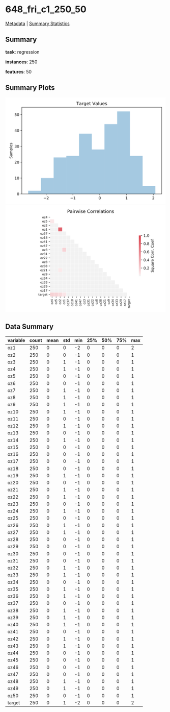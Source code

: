 # 648_fri_c1_250_50

[Metadata](metadata.yaml) | [Summary Statistics](summary_stats.csv)

## Summary

**task**: regression

**instances**: 250

**features**: 50

## Summary Plots

![Labels](label.svg)
![Corr](corr.svg)

## Data Summary

|	variable	|	count	|	mean	|	std	|	min	|	25%	|	50%	|	75%	|	max|
| --- | --- | --- | --- | --- | --- | --- | --- | --- |
|	oz1	|	250	|	0	|	0	|	-2	|	0	|	0	|	0	|	2
|	oz2	|	250	|	0	|	0	|	-1	|	0	|	0	|	0	|	1
|	oz3	|	250	|	0	|	1	|	-1	|	0	|	0	|	0	|	1
|	oz4	|	250	|	0	|	1	|	-1	|	0	|	0	|	0	|	1
|	oz5	|	250	|	0	|	0	|	-1	|	0	|	0	|	0	|	1
|	oz6	|	250	|	0	|	0	|	-1	|	0	|	0	|	0	|	1
|	oz7	|	250	|	0	|	1	|	-1	|	0	|	0	|	0	|	1
|	oz8	|	250	|	0	|	1	|	-1	|	0	|	0	|	0	|	1
|	oz9	|	250	|	0	|	1	|	-1	|	0	|	0	|	0	|	1
|	oz10	|	250	|	0	|	1	|	-1	|	0	|	0	|	0	|	1
|	oz11	|	250	|	0	|	0	|	-1	|	0	|	0	|	0	|	1
|	oz12	|	250	|	0	|	1	|	-1	|	0	|	0	|	0	|	1
|	oz13	|	250	|	0	|	0	|	-1	|	0	|	0	|	0	|	1
|	oz14	|	250	|	0	|	1	|	-1	|	0	|	0	|	0	|	1
|	oz15	|	250	|	0	|	0	|	-1	|	0	|	0	|	0	|	1
|	oz16	|	250	|	0	|	0	|	-1	|	0	|	0	|	0	|	1
|	oz17	|	250	|	0	|	0	|	-1	|	0	|	0	|	0	|	1
|	oz18	|	250	|	0	|	0	|	-1	|	0	|	0	|	0	|	1
|	oz19	|	250	|	0	|	1	|	-1	|	0	|	0	|	0	|	1
|	oz20	|	250	|	0	|	0	|	-1	|	0	|	0	|	0	|	1
|	oz21	|	250	|	0	|	1	|	-1	|	0	|	0	|	0	|	1
|	oz22	|	250	|	0	|	1	|	-1	|	0	|	0	|	0	|	1
|	oz23	|	250	|	0	|	0	|	-1	|	0	|	0	|	0	|	1
|	oz24	|	250	|	0	|	1	|	-1	|	0	|	0	|	0	|	1
|	oz25	|	250	|	0	|	0	|	-1	|	0	|	0	|	0	|	1
|	oz26	|	250	|	0	|	1	|	-1	|	0	|	0	|	0	|	1
|	oz27	|	250	|	0	|	1	|	-1	|	0	|	0	|	0	|	1
|	oz28	|	250	|	0	|	0	|	-1	|	0	|	0	|	0	|	1
|	oz29	|	250	|	0	|	0	|	-1	|	0	|	0	|	0	|	1
|	oz30	|	250	|	0	|	0	|	-1	|	0	|	0	|	0	|	1
|	oz31	|	250	|	0	|	0	|	-1	|	0	|	0	|	0	|	1
|	oz32	|	250	|	0	|	1	|	-1	|	0	|	0	|	0	|	1
|	oz33	|	250	|	0	|	1	|	-1	|	0	|	0	|	0	|	1
|	oz34	|	250	|	0	|	0	|	-1	|	0	|	0	|	0	|	1
|	oz35	|	250	|	0	|	1	|	-1	|	0	|	0	|	0	|	1
|	oz36	|	250	|	0	|	1	|	-1	|	0	|	0	|	0	|	1
|	oz37	|	250	|	0	|	0	|	-1	|	0	|	0	|	0	|	1
|	oz38	|	250	|	0	|	1	|	-1	|	0	|	0	|	0	|	1
|	oz39	|	250	|	0	|	1	|	-1	|	0	|	0	|	0	|	1
|	oz40	|	250	|	0	|	1	|	-1	|	0	|	0	|	0	|	1
|	oz41	|	250	|	0	|	0	|	-1	|	0	|	0	|	0	|	1
|	oz42	|	250	|	0	|	1	|	-1	|	0	|	0	|	0	|	1
|	oz43	|	250	|	0	|	1	|	-1	|	0	|	0	|	0	|	1
|	oz44	|	250	|	0	|	0	|	-1	|	0	|	0	|	0	|	1
|	oz45	|	250	|	0	|	0	|	-1	|	0	|	0	|	0	|	1
|	oz46	|	250	|	0	|	0	|	-1	|	0	|	0	|	0	|	1
|	oz47	|	250	|	0	|	0	|	-1	|	0	|	0	|	0	|	1
|	oz48	|	250	|	0	|	1	|	-1	|	0	|	0	|	0	|	1
|	oz49	|	250	|	0	|	1	|	-1	|	0	|	0	|	0	|	1
|	oz50	|	250	|	0	|	0	|	-1	|	0	|	0	|	0	|	1
|	target	|	250	|	0	|	1	|	-2	|	0	|	0	|	0	|	2
